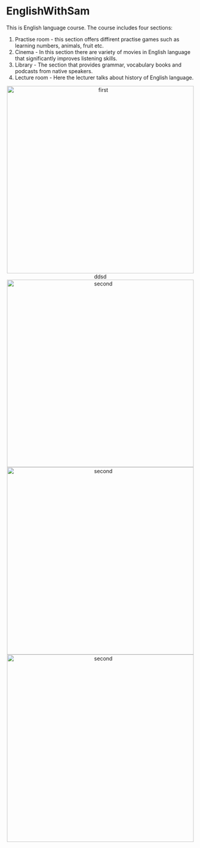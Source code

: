 # EnglishWithSam
This is English language course. The course includes four sections:
1. Practise room - this section offers diffirent practise games such as learning numbers, animals, fruit etc.
2. Cinema - In this section there are variety of movies  in English language that significantly improves listening skills.
3. Library - The section that provides grammar, vocabulary books and podcasts from native speakers.
4. Lecture room - Here the lecturer talks about history of English language.

<div align="center">
     <img src="https://user-images.githubusercontent.com/106261886/184066452-fd2d06c0-b85e-4215-a304-76de8c187615.PNG" alt="first" width="500">ddsd</img>
     <img src="https://user-images.githubusercontent.com/106261886/184066494-a0c3bee4-5512-467b-8c9b-6797061fade8.PNG" alt="second" width="500">
     <img src="https://user-images.githubusercontent.com/106261886/184066561-100f55b6-4c55-4173-928d-88cb4d289264.PNG" alt="second" width="500">
     <img src="https://user-images.githubusercontent.com/106261886/184066631-c06cc89b-28fb-4e7a-9df0-b9f326edddd9.PNG" alt="second" width="500">
</div>

